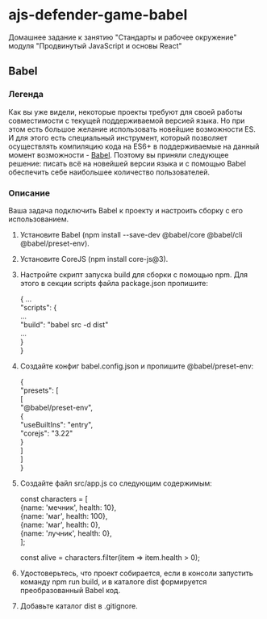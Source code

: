 # ajs-defender-game-babel
Домашнее задание к занятию "Стандарты и рабочее окружение" модуля "Продвинутый JavaScript и основы React"

## Babel
### Легенда
Как вы уже видели, некоторые проекты требуют для своей работы совместимости с текущей поддерживаемой версией языка. Но при этом есть большое желание использовать новейшие возможности ES. И для этого есть специальный инструмент, который позволяет осуществлять компиляцию кода на ES6+ в поддерживаемые на данный момент возможности - [Babel](https://babeljs.io/). Поэтому вы приняли следующее решение: писать всё на новейшей версии языка и с помощью Babel обеспечить себе наибольшее количество пользователей.

### Описание
Ваша задача подключить Babel к проекту и настроить сборку с его использованием.
1. Установите Babel (npm install --save-dev @babel/core @babel/cli @babel/preset-env).
2. Установите CoreJS (npm install core-js@3).
3. Настройте скрипт запуска build для сборки с помощью npm. Для этого в секции scripts файла package.json пропишите:

    {
      ...  
      "scripts": {  
        ...  
        "build": "babel src -d dist"  
        ...  
      }  
    }  

4. Создайте конфиг babel.config.json и пропишите @babel/preset-env:
   
    {  
      "presets": [  
        [  
          "@babel/preset-env",  
          {  
            "useBuiltIns": "entry",  
            "corejs": "3.22"  
          }  
        ]  
      ]  
    }  

5. Создайте файл src/app.js со следующим содержимым:

    const characters = [  
      {name: 'мечник', health: 10},  
      {name: 'маг', health: 100},  
      {name: 'маг', health: 0},  
      {name: 'лучник', health: 0},  
    ];  

    const alive = characters.filter(item => item.health > 0);


5. Удостоверьтесь, что проект собирается, если в консоли запустить команду npm run build, и в каталоге dist формируется преобразованный Babel код.
6. Добавьте каталог dist в .gitignore.